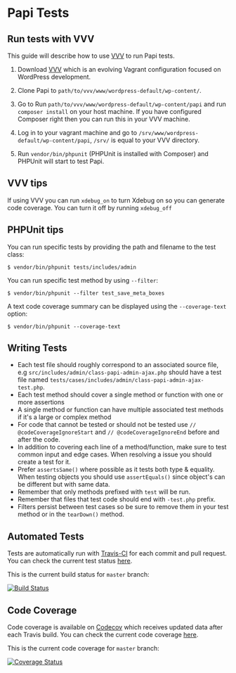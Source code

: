 # Papi Tests

## Run tests with VVV

This guide will describe how to use [VVV](https://github.com/varying-vagrant-vagrants/vvv/) to run Papi tests.

1. Download [VVV](https://github.com/varying-vagrant-vagrants/vvv/) which is an evolving Vagrant configuration focused on WordPress development.

2. Clone Papi to `path/to/vvv/www/wordpress-default/wp-content/`.

2. Go to Run  `path/to/vvv/www/wordpress-default/wp-content/papi` and run `composer install` on your host machine. If you have configured Composer right then you can run this in your VVV machine.

3. Log in to your vagrant machine and go to `/srv/www/wordpress-default/wp-content/papi`, `/srv/` is equal to your VVV directory.

4. Run `vendor/bin/phpunit` (PHPUnit is installed with Composer) and PHPUnit will start to test Papi.

## VVV tips

If using VVV you can run `xdebug_on` to turn Xdebug on so you can generate code coverage. You can turn it off by running `xdebug_off`

## PHPUnit tips

You can run specific tests by providing the path and filename to the test class:

```
$ vendor/bin/phpunit tests/includes/admin
```

You can run specific test method by using `--filter`:

```
$ vendor/bin/phpunit --filter test_save_meta_boxes
```

A text code coverage summary can be displayed using the `--coverage-text` option:

```
$ vendor/bin/phpunit --coverage-text
```

## Writing Tests

* Each test file should roughly correspond to an associated source file, e.g `src/includes/admin/class-papi-admin-ajax.php` should have a test file named `tests/cases/includes/admin/class-papi-admin-ajax-test.php`.
* Each test method should cover a single method or function with one or more assertions
* A single method or function can have multiple associated test methods if it's a large or complex method
* For code that cannot be tested or should not be tested use `// @codeCoverageIgnoreStart` and `// @codeCoverageIgnoreEnd` before and after the code.
* In addition to covering each line of a method/function, make sure to test common input and edge cases. When resolving a issue you should create a test for it.
* Prefer `assertsSame()` where possible as it tests both type & equality. When testing objects you should use `assertEquals()` since object's can be different but with same data.
* Remember that only methods prefixed with `test` will be run.
* Remember that files that test code should end with `-test.php` prefix.
* Filters persist between test cases so be sure to remove them in your test method or in the `tearDown()` method.

## Automated Tests

Tests are automatically run with [Travis-CI](https://travis-ci.org) for each commit and pull request. You can check the current test status [here](https://travis-ci.org/wp-papi/papi).

This is the current build status for `master` branch:

[![Build Status](https://travis-ci.org/wp-papi/papi.svg?branch=master)](https://travis-ci.org/wp-papi/papi)

## Code Coverage

Code coverage is available on [Codecov](https://codecov.io/) which receives updated data after each Travis build. You can check the current code coverage [here](https://codecov.io/github/wp-papi/papi/).

This is the current code coverage for `master` branch:

[![Coverage Status](https://img.shields.io/codecov/c/github/wp-papi/papi.svg?style=flat)](https://codecov.io/github/wp-papi/papi)
